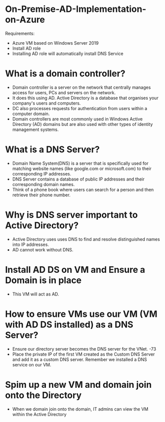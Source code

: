 # On-Premise-AD-Implementation-on-Azure

Requirements:
- Azure VM based on Windows Server 2019
- Install AD role
- Installing AD role will automatically install DNS Service

# What is a domain controller?
- Domain controller is a server on the network that centrally manages access for users, PCs and servers on the network. 
- It does this using AD. Active Directory is a database that organises your company's users and computers.
- DC also processes requests for authentication from users within a computer domain. 
- Domain controllers are most commonly used in Windows Active Directory (AD) domains but are also used with other types of identity management systems.

# What is a DNS Server?
- Domain Name System(DNS) is a server that is specifically used for matching website names (like google.com or microsoft.com) to their corresponding IP addresses.
- DNS Server contains a database of public IP addresses and their corresponding domain names.
- Think of a phone book where users can search for a person and then retrieve their phone number.

# Why is DNS server important to Active Directory?
- Active Directory uses uses DNS to find and resolve distinguished names into IP addresses.
- AD cannot work without DNS.


# Install AD DS on VM and Ensure a Domain is in place
- This VM will act as AD. 

# How to ensure VMs use our VM (VM with AD DS installed) as a DNS Server?
- Ensure our directory server becomes the DNS server for the VNet. -73
- Place the private IP of the first VM created as the Custom DNS Server and add it as a custom DNS server. Remember we installed a DNS service on our VM.

# Spim up a new VM and domain join onto the Directory
- When we domain join onto the domain, IT admins can view the VM within the Active Directory
